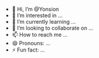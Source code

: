- 👋 Hi, I’m @Yonsion
- 👀 I’m interested in ...
- 🌱 I’m currently learning ...
- 💞️ I’m looking to collaborate on ...
- 📫 How to reach me ...
- 😄 Pronouns: ...
- ⚡ Fun fact: ...

<!---
Yosnion/Yosnion is a ✨ special ✨ repository because its `README.md` (this file) appears on your GitHub profile.
You can click the Preview link to take a look at your changes.
--->
